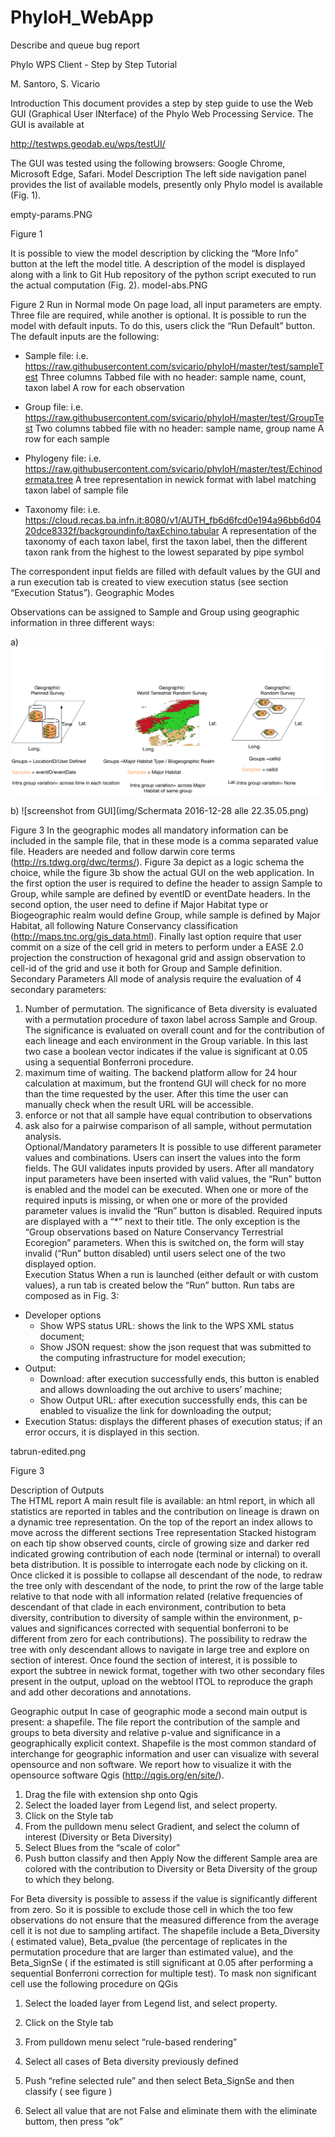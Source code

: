 # PhyloH_WebApp
Describe and queue bug report



﻿Phylo WPS Client - Step by Step Tutorial


M. Santoro, S. Vicario


Introduction
This document provides a step by step guide to use the Web GUI (Graphical User INterface) of the Phylo Web Processing Service. The GUI is available at


http://testwps.geodab.eu/wps/testUI/


The GUI was tested using the following browsers: Google Chrome, Microsoft Edge, Safari.
Model Description
The left side navigation panel provides the list of available models, presently only Phylo model is available (Fig. 1).


 empty-params.PNG 

Figure 1


 It is possible to view the model description by clicking the “More Info” button at the left the model title. A description of the model is displayed along with a link to Git Hub repository of the python script executed to run the actual computation (Fig. 2).
 model-abs.PNG 

Figure 2
Run in Normal mode
On page load, all input parameters are empty. Three file are required, while another is optional.   It is possible to run the model with default inputs. To do this, users click the “Run Default” button. The default inputs are the following:


* Sample file: 
 i.e. https://raw.githubusercontent.com/svicario/phyloH/master/test/sampleTest
        Three columns Tabbed file with no header: sample name, count, taxon label
        A row for each observation


* Group file: 
i.e. https://raw.githubusercontent.com/svicario/phyloH/master/test/GroupTest
        Two columns tabbed file with no header: sample name, group name
        A row for each sample
* Phylogeny file: 
i.e. https://raw.githubusercontent.com/svicario/phyloH/master/test/Echinodermata.tree
A tree representation in newick format with label matching taxon label of sample file
* Taxonomy file:
i.e. https://cloud.recas.ba.infn.it:8080/v1/AUTH_fb6d6fcd0e194a96bb6d0420dce8332f/backgroundinfo/taxEchino.tabular 
A representation of the taxonomy of each taxon label, first the taxon label, then the different taxon rank from the highest to the lowest separated by pipe symbol


The correspondent input fields are filled with default values by the GUI and a run execution tab is created to view execution status (see section “Execution Status”).
Geographic Modes
                          
Observations can be assigned to Sample and Group using geographic information in three different ways:

a) ![mode of grouping](img/GeoModes.png) 

b) ![screenshot from GUI](img/Schermata 2016-12-28 alle 22.35.05.png)

Figure 3
 In the geographic modes all mandatory information can be included in the sample file, that in these mode is a comma separated value file. Headers are needed and follow darwin core terms (http://rs.tdwg.org/dwc/terms/). Figure 3a depict as a logic schema the choice, while the figure 3b show the actual GUI on the web application. In the first option the user is required to define the header to assign Sample to Group, while sample are defined by eventID or eventDate headers. In the second option, the user need to define if Major Habitat type or Biogeographic realm would define Group, while sample is defined by Major Habitat, all following Nature Conservancy classification (http://maps.tnc.org/gis_data.html). Finally last option require that user commit on a size of the cell grid in meters to perform under a EASE 2.0 projection the construction of hexagonal grid and assign observation to cell-id of the grid and use it both for Group and Sample definition.          
Secondary Parameters
All mode of analysis require the evaluation of 4 secondary parameters: 
1. Number of permutation. The significance of Beta diversity is evaluated with a permutation procedure of taxon label across Sample and Group. The significance is evaluated on overall count and for the contribution of each lineage and each environment in the Group variable. In this last two case a boolean vector indicates if the value is significant at 0.05 using a sequential Bonferroni procedure.
2. maximum time of waiting. The backend platform allow for 24 hour calculation at maximum, but the frontend GUI will check for no more than the time requested by the user. After this time the user can manually check when the result URL will be accessible.
3. enforce or not that all sample have equal contribution to observations
4. ask also for a pairwise comparison of all sample, without permutation analysis.                   
Optional/Mandatory parameters
It is possible to use different parameter values and combinations. Users can insert the values into the form fields. The GUI validates inputs provided by users. After all mandatory input parameters have been inserted with valid values, the “Run” button is enabled and the model can be executed. When one or more of the required inputs is missing, or when one or more of the provided parameter values is invalid the “Run” button is disabled.
Required inputs are displayed with a “*” next to their title. The only exception is the “Group observations based on Nature Conservancy Terrestrial Ecoregion” parameters. When this is switched on, the form will stay invalid (“Run” button disabled) until users select one of the two displayed option.  
Execution Status
When a run is launched (either default or with custom values), a run  tab is created below the “Run” button. Run tabs are composed as in Fig. 3:
* Developer options
   * Show WPS status URL: shows the link to the WPS XML status document;
   * Show JSON request: show the json request that was submitted to the computing infrastructure for model execution;
* Output:
   * Download: after execution successfully ends, this button is enabled and allows downloading the out archive to users’ machine;
   * Show Output URL: after execution successfully ends, this can be enabled to visualize the link for downloading the output;
* Execution Status: displays the different phases of execution status; if an error occurs, it is displayed in this section.


 tabrun-edited.png 

Figure 3




Description of Outputs  
The HTML report
A main result file is available: an html report, in which all statistics are reported in tables and the contribution on lineage is drawn on a dynamic tree representation. 
On the top of the report an index allows to move across the different sections
Tree representation
Stacked histogram on each tip show observed counts, circle of growing size and darker red indicated growing contribution of each node (terminal or internal) to overall beta distribution. It is possible to interrogate each node by clicking on it. Once clicked it is possible to collapse all descendant of the node, to redraw the tree only with descendant of the node, to print the row of the large table relative to that node with all information related (relative frequencies of descendant of that clade in each environment, contribution to beta diversity, contribution to diversity of sample within the environment, p-values and significances corrected with sequential bonferroni to be different from zero for each contributions). The possibility to redraw the tree with only descendant allows to navigate in large tree and explore on section of interest. Once found the section of interest, it is possible to export the subtree in newick format, together with two other secondary files present in the output, upload on the webtool ITOL to reproduce the graph and add other decorations and annotations.   


Geographic output
In case of geographic mode a second main output is present: a shapefile. The file report the contribution of the sample and groups to beta diversity and relative p-value and significance in a geographically explicit context.  Shapefile is the most common standard of interchange for geographic information and user can visualize with several opensource and non software. We report how to visualize it with the opensource software Qgis (http://qgis.org/en/site/).
1. Drag the file with extension shp onto Qgis 
2. Select the loaded layer from Legend list, and select property.
3. Click on the Style tab
4. From the pulldown menu select Gradient, and select the column of interest (Diversity or Beta Diversity)
5. Select Blues from the “scale of color”
6. Push button classify and then Apply
Now the different Sample area are colored with the contribution to Diversity or Beta Diversity of the group to which they belong. 


For Beta diversity is possible to assess if the value is significantly different from zero. So it is possible to exclude those cell in which the too few observations  do not ensure that the measured difference from the average cell  it is not due to sampling artifact.
The shapefile include a Beta_Diversity ( estimated value), Beta_pvalue (the percentage of replicates in the permutation procedure that are larger than estimated value), and the Beta_SignSe ( if the estimated is still significant at 0.05 after performing a sequential Bonferroni correction for multiple test). 
To mask non significant cell use the following procedure on QGis

1. Select the loaded layer from Legend list, and select property.
2. Click on the Style tab
3. From pulldown menu select “rule-based rendering”
4. Select all cases of Beta diversity previously defined
5. Push “refine selected rule” and then select Beta_SignSe and then classify ( see figure )


  

1. Select all value that are not False  and eliminate them with the eliminate buttom, then press “ok”
